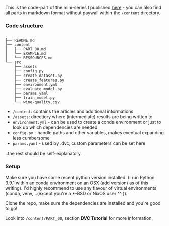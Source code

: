 This is the code-part of the mini-series I published [here](!) - you can also find all parts in markdown format without paywall within the `/content` directory.

### Code structure

```
.
├── README.md
├── content
│   ├── PART_00.md
│   └── EXAMPLE.md
│   └── RESSOURCES.md
└── src
    ├── assets
    ├── config.py
    ├── create_dataset.py
    ├── create_features.py
    ├── environment.yml
    ├── evaluate_model.py
    ├── params.yaml
    ├── train_model.py
    └── wine-quality.csv
```

- `/content`:  contains the articles and additional informations
- `/assets`: directiory where (intermediate) results are being written to
- `environment.yml` - can be used to create a conda environment or just to look up which dependencies are needed
- `config.py` - handle paths and other variables, makes eventual expanding less cumbersome
- `params.yaml` - used by .dvc, custom parameters can be set here

..the rest should be self-explanatory.

### Setup

Make sure you have some recent python version installed. (I run Python 3.9.1 within an conda environment on an OSX (add version) as of this writing). 
I'd highly recommend to use any flavour of virtual environments (conda, venv, ..(except you're a *-BSD or NixOS user ^^ )). 

Clone the repo, make sure the dependencies are installed and you're good to go!

Look into `/content/PART_00`, section **DVC Tutorial** for more information.
